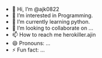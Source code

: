 - 👋 Hi, I’m @ajk0822
- 👀 I’m interested in Programming.
- 🌱 I’m currently learning python.
- 💞️ I’m looking to collaborate on ...
- 📫 How to reach me herokiller.ajin
- 😄 Pronouns: ...
- ⚡ Fun fact: ...

<!---
ajk0822/ajk0822 is a ✨ special ✨ repository because its `README.md` (this file) appears on your GitHub profile.
You can click the Preview link to take a look at your changes.
--->

